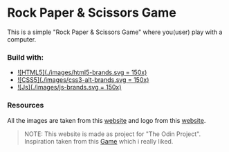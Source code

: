 # Rock Paper & Scissors Game

This is a simple "Rock Paper & Scissors Game" where you(user) play with a computer.

### Build with:

- [![HTML5](./images/html5-brands.svg = 150x)](https://html.com/)
- [![CSS5](./images/css3-alt-brands.svg = 150x)](https://css-tricks.com)
- [![Js](./images/js-brands.svg = 150x)](https://www.javascript.com)

### Resources

All the images are taken from this [website](https://www.pexels.com/) and logo from this [website](https://fontawesome.com/).

> NOTE: This website is made as project for "The Odin Project". Inspiration taken from this [Game](https://lookingcoolonavespa.github.io/rock-paper-scissors/) which i really liked.
